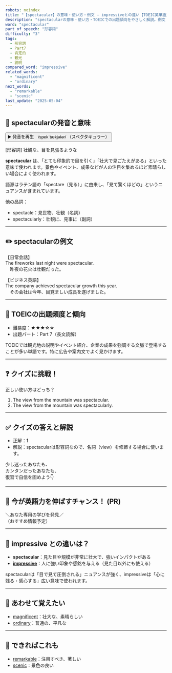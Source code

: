 ```yaml
---
robots: noindex
title: "【spectacular】の意味・使い方・例文 ― impressiveとの違い【TOEIC英単語】"
description: "spectacularの意味・使い方・TOEICでの出題傾向をやさしく解説。例文・クイズ付きでimpressiveとの違いもわかりやすく学べます。"
word: "spectacular"
part_of_speech: "形容詞"
difficulty: "3"
tags:
  - 形容詞
  - Part7
  - 肯定的
  - 観光
  - 説明
compared_word: "impressive"
related_words:
  - "magnificent"
  - "ordinary"
next_words:
  - "remarkable"
  - "scenic"
last_update: "2025-05-04"
---
```


## 🔰 spectacularの発音と意味

<button class="play-audio" onclick="playTTS('spectacular')">
  <span class="play-audio-main">
    ▶️ 発音を再生　/spekˈtækjələr/
  </span>
  <span class="play-audio-sub">
    （スペクタキュラー）
  </span>
</button>

[形容詞] 壮観な、目を見張るような

**spectacular** は、「とても印象的で目を引く」「壮大で見ごたえがある」といった意味で使われます。景色やイベント、成果などが人の注目を集めるほど素晴らしい場合によく使われます。

語源はラテン語の「spectare（見る）」に由来し、「見て驚くほどの」というニュアンスが含まれています。

他の品詞：  
- spectacle：見世物、壮観（名詞）
- spectacularly：壮観に、見事に（副詞）

---

## ✏️ spectacularの例文

【日常会話】  
The fireworks last night were spectacular.  
　昨夜の花火は壮観だった。

【ビジネス英語】  
The company achieved spectacular growth this year.  
　その会社は今年、目覚ましい成長を遂げました。

---

## 🎯 TOEICの出題頻度と傾向

- 難易度：★★★☆☆
- 出題パート：Part 7（長文読解）

TOEICでは観光地の説明やイベント紹介、企業の成果を強調する文脈で登場することが多い単語です。特に広告や案内文でよく見かけます。

---

## ❓ クイズに挑戦！

正しい使い方はどっち？

1. The view from the mountain was spectacular.  
2. The view from the mountain was spectacularly.

---

## ✅ クイズの答えと解説

- 正解：**1**
- 解説：spectacularは形容詞なので、名詞（view）を修飾する場合に使います。

少し迷ったあなたも、  
カンタンだったあなたも、  
復習で自信を固めよう👇️

---

## 🚀 今が英語力を伸ばすチャンス！ (PR)

<div class="info-center">
＼あなた専用の学びを発見／<br>  
（おすすめ情報予定）
</div>

---

## 🤔  impressive との違いは？

- **spectacular**：見た目や規模が非常に壮大で、強いインパクトがある
- **[impressive](/word/impressive/)**：人に強い印象や感銘を与える（見た目以外にも使える）

spectacularは「目で見て圧倒される」ニュアンスが強く、impressiveは「心に残る・感心する」広い意味で使われます。

---

## 🧩 あわせて覚えたい

- [magnificent](/word/magnificent/)：壮大な、素晴らしい
- [ordinary](/word/ordinary/)：普通の、平凡な

---

## 📖 できればこれも

- [remarkable](/word/remarkable/)：注目すべき、著しい
- [scenic](/word/scenic/)：景色の良い

<!-- cvid: aid11_bid22 -->
